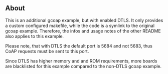 ## About

This is an additional gcoap example, but with enabled DTLS. It only provides a
custom configured makefile, while the code is a symlink to the original gcoap
example. Therefore, the infos and usage notes of the other README also applies to this
example.

Please note, that with DTLS the default port is 5684 and not 5683, thus CoAP requests
must be sent to this port.

Since DTLS has higher memory and and ROM requirements, more boards are blacklisted
for this example compared to the non-DTLS gcoap example.
